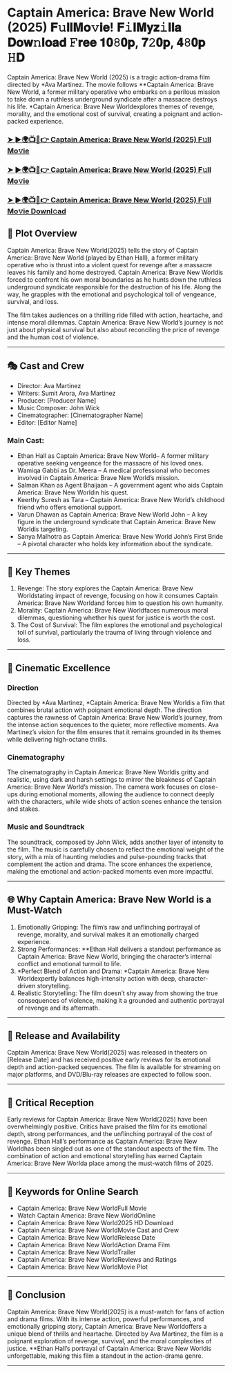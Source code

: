 # Captain America: Brave New World (2025) 𝐅𝚞𝐥𝐥𝐌𝐨𝚟𝐢𝐞! 𝐅𝚒𝐥𝐌𝐲𝐳𝚒𝐥𝐥𝐚 𝐃𝐨𝐰𝚗𝐥𝐨𝐚𝐝 𝙵𝐫𝐞𝐞 𝟏𝟎𝟾𝟎𝐩, 𝟕𝟸𝟎𝐩, 𝟒𝟾𝟎𝐩 𝙷𝐃

Captain America: Brave New World (2025) is a tragic action-drama film directed by *Ava Martinez. The movie follows **Captain America: Brave New World, a former military operative who embarks on a perilous mission to take down a ruthless underground syndicate after a massacre destroys his life. *Captain America: Brave New Worldexplores themes of revenge, morality, and the emotional cost of survival, creating a poignant and action-packed experience.

### [➤ ►🌍📺📱👉   Captain America: Brave New World (2025) F𝚞ll Mo𝚟ie](https://rb.gy/ctdqs4)

### [➤ ►🌍📺📱👉   Captain America: Brave New World (2025) F𝚞ll Mo𝚟ie](https://rb.gy/ctdqs4)

### [➤ ►🌍📺📱👉   Captain America: Brave New World (2025) F𝚞ll Mo𝚟ie Downl𝚘ad](https://rb.gy/ctdqs4)

## 📖 Plot Overview

Captain America: Brave New World(2025) tells the story of Captain America: Brave New World (played by Ethan Hall), a former military operative who is thrust into a violent quest for revenge after a massacre leaves his family and home destroyed. Captain America: Brave New Worldis forced to confront his own moral boundaries as he hunts down the ruthless underground syndicate responsible for the destruction of his life. Along the way, he grapples with the emotional and psychological toll of vengeance, survival, and loss.

The film takes audiences on a thrilling ride filled with action, heartache, and intense moral dilemmas. Captain America: Brave New World’s journey is not just about physical survival but also about reconciling the price of revenge and the human cost of violence.

---

## 🎭 Cast and Crew

- Director: Ava Martinez  
- Writers: Sumit Arora, Ava Martinez  
- Producer: [Producer Name]  
- Music Composer: John Wick  
- Cinematographer: [Cinematographer Name]  
- Editor: [Editor Name]  

### Main Cast:

- Ethan Hall as Captain America: Brave New World– A former military operative seeking vengeance for the massacre of his loved ones.  
- Wamiqa Gabbi as Dr. Meera – A medical professional who becomes involved in Captain America: Brave New World’s mission.  
- Salman Khan as Agent Bhaijaan – A government agent who aids Captain America: Brave New Worldin his quest.  
- Keerthy Suresh as Tara – Captain America: Brave New World’s childhood friend who offers emotional support.  
- Varun Dhawan as Captain America: Brave New World John – A key figure in the underground syndicate that Captain America: Brave New Worldis targeting.  
- Sanya Malhotra as Captain America: Brave New World John’s First Bride – A pivotal character who holds key information about the syndicate.

---

## 🌟 Key Themes

1. Revenge: The story explores the Captain America: Brave New Worldstating impact of revenge, focusing on how it consumes Captain America: Brave New Worldand forces him to question his own humanity.  
2. Morality: Captain America: Brave New Worldfaces numerous moral dilemmas, questioning whether his quest for justice is worth the cost.  
3. The Cost of Survival: The film explores the emotional and psychological toll of survival, particularly the trauma of living through violence and loss.

---

## 🎥 Cinematic Excellence

### Direction  
Directed by *Ava Martinez, *Captain America: Brave New Worldis a film that combines brutal action with poignant emotional depth. The direction captures the rawness of Captain America: Brave New World’s journey, from the intense action sequences to the quieter, more reflective moments. Ava Martinez’s vision for the film ensures that it remains grounded in its themes while delivering high-octane thrills.

### Cinematography  
The cinematography in Captain America: Brave New Worldis gritty and realistic, using dark and harsh settings to mirror the bleakness of Captain America: Brave New World’s mission. The camera work focuses on close-ups during emotional moments, allowing the audience to connect deeply with the characters, while wide shots of action scenes enhance the tension and stakes.

### Music and Soundtrack  
The soundtrack, composed by John Wick, adds another layer of intensity to the film. The music is carefully chosen to reflect the emotional weight of the story, with a mix of haunting melodies and pulse-pounding tracks that complement the action and drama. The score enhances the experience, making the emotional and action-packed moments even more impactful.

---

## 🌐 Why Captain America: Brave New World is a Must-Watch

1. Emotionally Gripping: The film’s raw and unflinching portrayal of revenge, morality, and survival makes it an emotionally charged experience.  
2. Strong Performances: **Ethan Hall delivers a standout performance as Captain America: Brave New World, bringing the character’s internal conflict and emotional turmoil to life.  
3. *Perfect Blend of Action and Drama: *Captain America: Brave New Worldexpertly balances high-intensity action with deep, character-driven storytelling.  
4. Realistic Storytelling: The film doesn’t shy away from showing the true consequences of violence, making it a grounded and authentic portrayal of revenge and its aftermath.

---

## 📅 Release and Availability

Captain America: Brave New World(2025) was released in theaters on [Release Date] and has received positive early reviews for its emotional depth and action-packed sequences. The film is available for streaming on major platforms, and DVD/Blu-ray releases are expected to follow soon.

---

## 📝 Critical Reception

Early reviews for Captain America: Brave New World(2025) have been overwhelmingly positive. Critics have praised the film for its emotional depth, strong performances, and the unflinching portrayal of the cost of revenge. Ethan Hall’s performance as Captain America: Brave New Worldhas been singled out as one of the standout aspects of the film. The combination of action and emotional storytelling has earned Captain America: Brave New Worlda place among the must-watch films of 2025.

---

## 🔑 Keywords for Online Search

- Captain America: Brave New WorldFull Movie  
- Watch Captain America: Brave New WorldOnline  
- Captain America: Brave New World2025 HD Download  
- Captain America: Brave New WorldMovie Cast and Crew  
- Captain America: Brave New WorldRelease Date  
- Captain America: Brave New WorldAction Drama Film  
- Captain America: Brave New WorldTrailer  
- Captain America: Brave New WorldReviews and Ratings  
- Captain America: Brave New WorldMovie Plot  

---

## 📢 Conclusion

Captain America: Brave New World(2025) is a must-watch for fans of action and drama films. With its intense action, powerful performances, and emotionally gripping story, Captain America: Brave New Worldoffers a unique blend of thrills and heartache. Directed by Ava Martinez, the film is a poignant exploration of revenge, survival, and the moral complexities of justice. **Ethan Hall’s portrayal of Captain America: Brave New Worldis unforgettable, making this film a standout in the action-drama genre.

---
